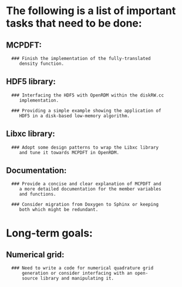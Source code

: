 # The following is a list of important tasks that need to be done:

   ## MCPDFT:

      ### Finish the implementation of the fully-translated
         density function.

   ## HDF5 library:

      ### Interfacing the HDF5 with OpenRDM within the diskRW.cc
         implementation.

      ### Providing a simple example showing the application of
         HDF5 in a disk-based low-memory algorithm.

   ## Libxc library:

      ### Adopt some design patterns to wrap the Libxc library
         and tune it towards MCPDFT in OpenRDM.

   ## Documentation:

      ### Provide a concise and clear explanation of MCPDFT and
         a more detailed documentation for the member variables
         and functions.

      ### Consider migration from Doxygen to Sphinx or keeping
         both which might be redundant.

# Long-term goals:

   ## Numerical grid:

      ### Need to write a code for numerical quadrature grid
          generation or consider interfacing with an open-
          source library and manipulating it.
